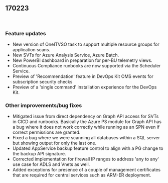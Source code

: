 ﻿## 170223 
 
### Feature updates  
* New version of OneITVSO task to support multiple resource groups for application scans. 
* New SVTs for Azure Analysis Service, Azure Batch. 
* New PowerBI dashboard in preparation for per-BU telemetry views. 
* Continuous Compliance runbooks are now supported via the Scheduler Service. 
* Preview of 'Recommendation' feature in DevOps Kit OMS events for subscription security checks 
* Preview of a 'single command' installation experience for the DevOps Kit. 
 
 
### Other improvements/bug fixes 
* Mitigated issue from direct dependency on Graph API access for SVTs in CICD and runbooks. Basically the Azure PS module for Graph API has a bug where it does not work correctly while running as an SPN even if correct permissions are granted.  
* Fixed a bug where we were scanning all databases within a SQL server but showing output for only the last one. 
* Updated AppService backup feature control to align with a PG change to the backup API signature. 
* Corrected implementation for firewall IP ranges to address 'any to any' use case for ADLS and Vnets as well. 
* Added exceptions for presence of a couple of management certificates that are required for central services such as ARM-ER deployment. 
 